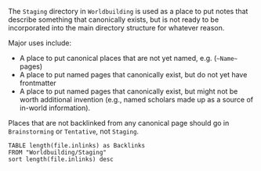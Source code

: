 The `Staging` directory in `Worldbuilding` is used as a place to put notes that describe something that canonically exists, but is not ready to be incorporated into the main directory structure for whatever reason. 

Major uses include:
- A place to put canonical places that are not yet named, e.g. (`~Name~` pages)
- A place to put named pages that canonically exist, but do not yet have frontmatter
- A place to put named pages that canonically exist, but might not be worth additional invention (e.g., named scholars made up as a source of in-world information).

Places that are not backlinked from any canonical page should go in `Brainstorming` or `Tentative`, not `Staging`.
```dataview
TABLE length(file.inlinks) as Backlinks
FROM "Worldbuilding/Staging"
sort length(file.inlinks) desc
```
